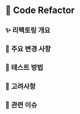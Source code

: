 # 🧹 Code Refactor

## ✨ 리팩토링 개요
<!-- 어떤 목적으로 리팩토링했는지 설명해주세요 -->

## 🔄 주요 변경 사항

## 🧪 테스트 방법

## 🧠 고려사항

## 📎 관련 이슈
